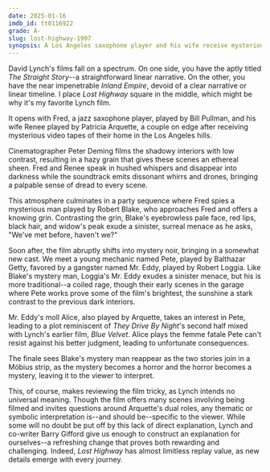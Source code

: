 ```yaml
---
date: 2025-01-16
imdb_id: tt0116922
grade: A-
slug: lost-highway-1997
synopsis: A Los Angeles saxophone player and his wife receive mysterious videotapes of their home, while a young mechanic gets involved with a gangster's girlfriend, creating a Möbius strip of horror and noir.
---
```


David Lynch's films fall on a spectrum. On one side, you have the aptly titled <span data-imdb-id="tt0166896">_The Straight Story_</span>--a straightforward linear narrative. On the other, you have the near impenetrable <span data-imdb-id="tt0460829">_Inland Empire_</span>, devoid of a clear narrative or linear timeline. I place _Lost Highway_ square in the middle, which might be why it's my favorite Lynch film.

It opens with Fred, a jazz saxophone player, played by Bill Pullman, and his wife Renee played by Patricia Arquette, a couple on edge after receiving mysterious video tapes of their home in the Los Angeles hills.

Cinematographer Peter Deming films the shadowy interiors with low contrast, resulting in a hazy grain that gives these scenes an ethereal sheen. Fred and Renee speak in hushed whispers and disappear into darkness while the soundtrack emits dissonant whirrs and drones, bringing a palpable sense of dread to every scene.

This atmosphere culminates in a party sequence where Fred spies a mysterious man played by Robert Blake, who approaches Fred and offers a knowing grin. Contrasting the grin, Blake's eyebrowless pale face, red lips, black hair, and widow's peak exude a sinister, surreal menace as he asks, "We've met before, haven't we?"

Soon after, the film abruptly shifts into mystery noir, bringing in a somewhat new cast. We meet a young mechanic named Pete, played by Balthazar Getty, favored by a gangster named Mr. Eddy, played by Robert Loggia. Like Blake's mystery man, Loggia's Mr. Eddy exudes a sinister menace, but his is more traditional--a coiled rage, though their early scenes in the garage where Pete works prove some of the film's brightest, the sunshine a stark contrast to the previous dark interiors.

Mr. Eddy's moll Alice, also played by Arquette, takes an interest in Pete, leading to a plot reminiscent of <span data-imdb-id="tt0033149">_They Drive By Night_</span>'s second half mixed with Lynch's earlier film, <span data-imdb-id="tt0090756">_Blue Velvet_</span>. Alice plays the femme fatale Pete can't resist against his better judgment, leading to unfortunate consequences.

The finale sees Blake's mystery man reappear as the two stories join in a Möbius strip, as the mystery becomes a horror and the horror becomes a mystery, leaving it to the viewer to interpret.

This, of course, makes reviewing the film tricky, as Lynch intends no universal meaning. Though the film offers many scenes involving being filmed and invites questions around Arquette's dual roles, any thematic or symbolic interpretation is--and should be--specific to the viewer. While some will no doubt be put off by this lack of direct explanation, Lynch and co-writer Barry Gifford give us enough to construct an explanation for ourselves--a refreshing change that proves both rewarding and challenging. Indeed, _Lost Highway_ has almost limitless replay value, as new details emerge with every journey.
